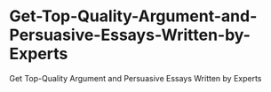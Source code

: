 # Get-Top-Quality-Argument-and-Persuasive-Essays-Written-by-Experts
Get Top-Quality Argument and Persuasive Essays Written by Experts
